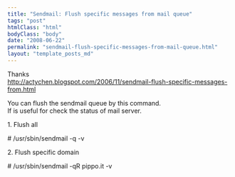 ```yaml
---
title: "Sendmail: Flush specific messages from mail queue"
tags: "post"
htmlClass: "html"
bodyClass: "body"
date: "2008-06-22"
permalink: "sendmail-flush-specific-messages-from-mail-queue.html"
layout: "template_posts_md"
---
```

<p>Thanks<br /><a href="http://actychen.blogspot.com/2006/11/sendmail-flush-specific-messages-from.html">http://actychen.blogspot.com/2006/11/sendmail-flush-specific-messages-from.html</a></p>
<p>You can flush the sendmail queue by this command.<br />If is useful for check the status of mail server.</p>
<p>1. Flush all</p>
<p># /usr/sbin/sendmail -q -v</p>
<p>2. Flush specific domain</p>
<p># /usr/sbin/sendmail -qR pippo.it -v</p>
